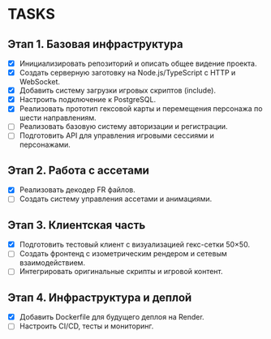 # TASKS

## Этап 1. Базовая инфраструктура

- [x] Инициализировать репозиторий и описать общее видение проекта.
- [x] Создать серверную заготовку на Node.js/TypeScript с HTTP и WebSocket.
- [x] Добавить систему загрузки игровых скриптов (include).
- [x] Настроить подключение к PostgreSQL.
- [x] Реализовать прототип гексовой карты и перемещения персонажа по шести направлениям.
- [ ] Реализовать базовую систему авторизации и регистрации.
- [ ] Подготовить API для управления игровыми сессиями и персонажами.

## Этап 2. Работа с ассетами

- [x] Реализовать декодер FR файлов.
- [ ] Создать систему управления ассетами и анимациями.

## Этап 3. Клиентская часть

- [x] Подготовить тестовый клиент с визуализацией гекс-сетки 50×50.
- [ ] Создать фронтенд с изометрическим рендером и сетевым взаимодействием.
- [ ] Интегрировать оригинальные скрипты и игровой контент.

## Этап 4. Инфраструктура и деплой

- [x] Добавить Dockerfile для будущего деплоя на Render.
- [ ] Настроить CI/CD, тесты и мониторинг.
